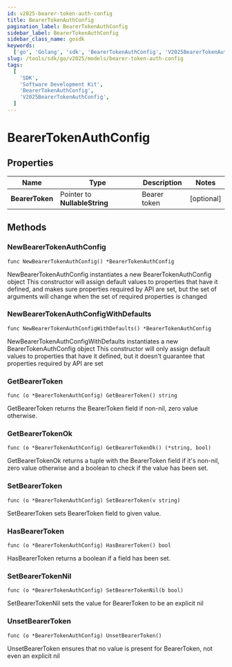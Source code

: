 ```yaml
---
id: v2025-bearer-token-auth-config
title: BearerTokenAuthConfig
pagination_label: BearerTokenAuthConfig
sidebar_label: BearerTokenAuthConfig
sidebar_class_name: gosdk
keywords:
  ['go', 'Golang', 'sdk', 'BearerTokenAuthConfig', 'V2025BearerTokenAuthConfig']
slug: /tools/sdk/go/v2025/models/bearer-token-auth-config
tags:
  [
    'SDK',
    'Software Development Kit',
    'BearerTokenAuthConfig',
    'V2025BearerTokenAuthConfig',
  ]
---
```


# BearerTokenAuthConfig

## Properties

| Name            | Type                          | Description  | Notes      |
| --------------- | ----------------------------- | ------------ | ---------- |
| **BearerToken** | Pointer to **NullableString** | Bearer token | [optional] |

## Methods

### NewBearerTokenAuthConfig

`func NewBearerTokenAuthConfig() *BearerTokenAuthConfig`

NewBearerTokenAuthConfig instantiates a new BearerTokenAuthConfig object This constructor will assign default values to properties that have it defined, and makes sure properties required by API are set, but the set of arguments will change when the set of required properties is changed

### NewBearerTokenAuthConfigWithDefaults

`func NewBearerTokenAuthConfigWithDefaults() *BearerTokenAuthConfig`

NewBearerTokenAuthConfigWithDefaults instantiates a new BearerTokenAuthConfig object This constructor will only assign default values to properties that have it defined, but it doesn't guarantee that properties required by API are set

### GetBearerToken

`func (o *BearerTokenAuthConfig) GetBearerToken() string`

GetBearerToken returns the BearerToken field if non-nil, zero value otherwise.

### GetBearerTokenOk

`func (o *BearerTokenAuthConfig) GetBearerTokenOk() (*string, bool)`

GetBearerTokenOk returns a tuple with the BearerToken field if it's non-nil, zero value otherwise and a boolean to check if the value has been set.

### SetBearerToken

`func (o *BearerTokenAuthConfig) SetBearerToken(v string)`

SetBearerToken sets BearerToken field to given value.

### HasBearerToken

`func (o *BearerTokenAuthConfig) HasBearerToken() bool`

HasBearerToken returns a boolean if a field has been set.

### SetBearerTokenNil

`func (o *BearerTokenAuthConfig) SetBearerTokenNil(b bool)`

SetBearerTokenNil sets the value for BearerToken to be an explicit nil

### UnsetBearerToken

`func (o *BearerTokenAuthConfig) UnsetBearerToken()`

UnsetBearerToken ensures that no value is present for BearerToken, not even an explicit nil
